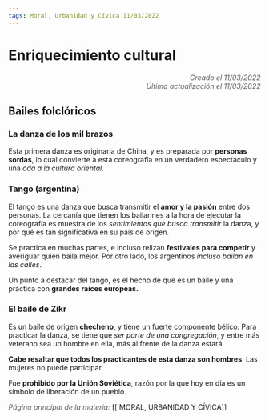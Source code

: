 ```yaml
---
tags: Moral, Urbanidad y Cívica 11/03/2022
---
```


# Enriquecimiento cultural
<div style="text-align: right; opacity: 0.7; font-style: italic;">Creado el 11/03/2022</div>
<div style="text-align: right; opacity: 0.7; font-style: italic;">Última actualización el 11/03/2022</div>

## Bailes folclóricos

### La danza de los mil brazos

Esta primera danza es originaria de China, y es preparada por **personas sordas**, lo cual convierte a esta coreografía en un verdadero espectáculo y una *oda a la cultura oriental*.

### Tango (argentina)

El tango es una danza que busca transmitir el **amor y la pasión** entre dos personas. La cercanía que tienen los bailarines a la hora de ejecutar la coreografía es muestra de los *sentimientos que busca transmitir* la danza, y por qué es tan significativa en su país de origen.

Se practica en muchas partes, e incluso relizan **festivales para competir** y averiguar quién baila mejor. Por otro lado, los argentinos *incluso bailan en las calles*.

Un punto a destacar del tango, es el hecho de que es un baile y una práctica con **grandes raíces europeas.** 

### El baile de Zikr

Es un baile de origen **checheno**, y tiene un fuerte componente bélico.
Para practicar la danza, se tiene que *ser parte de una congregación*, y entre más veterano sea un hombre en ella, más al frente de la danza estará.

**Cabe resaltar que todos los practicantes de esta danza son hombres**. Las mujeres no puede participar.

Fue **prohibido por la Unión Soviética**, razón por la que hoy en día es un símbolo de liberación de un pueblo.

<span style="opacity: 0.7; font-style: italic;">Página principal de la materia:</span> [['MORAL, URBANIDAD Y CÍVICA]]